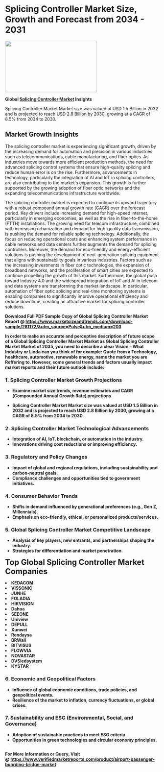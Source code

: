 <H1>Splicing Controller Market Size, Growth and Forecast from 2034 - 2031</H1><img class="aligncenter size-medium wp-image-584254" src="https://thirdeyenews.in/wp-content/uploads/2034/09/Global-Market-Research-300x168.jpeg" alt="" width="300" height="168" /><p><strong>Global&nbsp;<a href="https://www.marketsizeandtrends.com/download-sample/281172/&amp;utm_source=Pulse&amp;utm_medium=203">Splicing Controller Market</a> Insights</strong></p><p>Splicing Controller Market Market size was valued at USD 1.5 Billion in 2032 and is projected to reach USD 2.8 Billion by 2030, growing at a CAGR of 8.5% from 2034 to 2030.</p><p><h2>Market Growth Insights</h2> <p>The splicing controller market is experiencing significant growth, driven by the increasing demand for automation and precision in various industries such as telecommunications, cable manufacturing, and fiber optics. As industries move towards more efficient production methods, the need for advanced splicing control systems that ensure high-quality splicing and reduce human error is on the rise. Furthermore, advancements in technology, particularly the integration of AI and IoT in splicing controllers, are also contributing to the market's expansion. This growth is further supported by the growing adoption of fiber optic networks and the expanding telecommunications infrastructure worldwide.</p> <p><strong></strong></p> <p>The splicing controller market is expected to continue its upward trajectory with a robust compound annual growth rate (CAGR) over the forecast period. Key drivers include increasing demand for high-speed internet, particularly in emerging economies, as well as the rise in fiber-to-the-home (FTTH) installations. The growing need for telecom infrastructure, combined with increasing urbanization and demand for high-quality data transmission, is pushing the demand for reliable splicing technology. Additionally, the focus on reducing operational costs and enhancing system performance in cable networks and data centers further augments the demand for splicing controllers. Moreover, the demand for eco-friendly and energy-efficient solutions is pushing the development of next-generation splicing equipment that aligns with sustainability goals in various industries. Factors such as the increasing investments in fiber optic technologies, the expansion of broadband networks, and the proliferation of smart cities are expected to continue propelling the growth of this market. Furthermore, the global push toward Industry 4.0 and the widespread integration of IoT and AI in telecom and data systems are transforming the market landscape. In particular, automation of fiber optic splicing and real-time monitoring systems is enabling companies to significantly improve operational efficiency and reduce downtime, creating an attractive market for splicing controller solutions.</p> <p><strong></p><p><span class=""><strong>Download Full PDF Sample Copy of Global Splicing Controller Market Report</strong> @ <a href="https://www.marketsizeandtrends.com/download-sample/281172/&amp;utm_source=Pulse&amp;utm_medium=203" target="_blank">https://www.marketsizeandtrends.com/download-sample/281172/&amp;utm_source=Pulse&amp;utm_medium=203</a></span></p><p>In order to make an accurate and perceptive description of future scope of a Global&nbsp;Splicing Controller Market Market as Global&nbsp;Splicing Controller Market Market of 2035, you need to describe a clear Vision &ndash; What Industry or Linda can you think of for example: Quote from a Technology, healthcare, automotive, renewable energy, name the market you are Reffering to. However, some general trends and factors usually impact market reports and their future outlook include:</p><h3>1.&nbsp;<strong>Splicing Controller Market Growth Projections</strong></h3><ul><li>Examine market size trends, revenue estimates and CAGR (Compounded Annual Growth Rate) projections.</li><li><p>Splicing Controller Market Market size was valued at USD 1.5 Billion in 2032 and is projected to reach USD 2.8 Billion by 2030, growing at a CAGR of 8.5% from 2034 to 2030.</p></li></ul><h3>2.&nbsp;<strong>Splicing Controller Market Technological Advancements</strong></h3><ul><li>Integration of AI, IoT, blockchain, or automation in the industry.</li><li>Innovations driving cost reductions or improving efficiency.</li></ul><h3>3.&nbsp;<strong>Regulatory and Policy Changes</strong></h3><ul><li>Impact of global and regional regulations, including sustainability and carbon-neutral goals.</li><li>Compliance challenges and opportunities tied to government initiatives.</li></ul><h3>4.&nbsp;<strong>Consumer Behavior Trends</strong></h3><ul><li>Shifts in demand influenced by generational preferences (e.g., Gen Z, Millennials).</li><li>Emphasis on eco-friendly, ethical, or personalized products/services.</li></ul><h3>5.&nbsp;<strong>Global Splicing Controller Market Competitive Landscape</strong></h3><ul><li>Analysis of key players, new entrants, and partnerships shaping the industry.</li><li>Strategies for differentiation and market penetration.</li></ul><p data-pm-slice="1 1 []"><span style="color: inherit; font-family: inherit; font-size: 25px;">Top Global Splicing Controller Market Companies</span></p><div class="" data-test-id=""><p><li>KEDACOM</li><li> VISSONIC</li><li> JUNHE</li><li> FOLADIA</li><li> HIKVISION</li><li> Dahua</li><li> SEEONE</li><li> Uniview</li><li> DEPULL</li><li> Xunwei</li><li> Rendaysa</li><li> BRWall</li><li> BITVISUS</li><li> FLOWVIA</li><li> NOVASTAR</li><li> DVSledsystem</li><li> KYSTAR</li></p></div><h3>6.&nbsp;<strong>Economic and Geopolitical Factors</strong></h3><ul><li>Influence of global economic conditions, trade policies, and geopolitical events.</li><li>Resilience of the market to inflation, currency fluctuations, or global crises.</li></ul><h3>7.&nbsp;<strong>Sustainability and ESG (Environmental, Social, and Governance)</strong></h3><ul><li>Adoption of sustainable practices to meet ESG criteria.</li><li>Opportunities in green technologies and circular economy principles.</li></ul><h2><strong style="font-size: 14px;">For More Information or Query, Visit @&nbsp;</strong><a style="background-color: #ffffff; font-size: 14px;" href="https://www.marketsizeandtrends.com/report/splicing-controller-market/" target="_blank">https://www.verifiedmarketreports.com/product/airport-passenger-boarding-bridge-market</a></h2>
